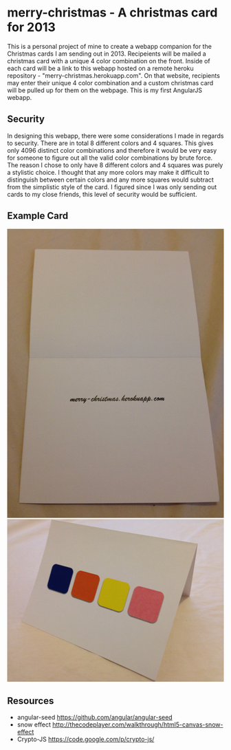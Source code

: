 # merry-christmas -  A christmas card for 2013

This is a personal project of mine to create a webapp companion for the Christmas cards
I am sending out in 2013. Recipeients will be mailed a christmas card with a unique 4
color combination on the front. Inside of each card will be a link to this webapp hosted
on a remote heroku repository - "merry-christmas.herokuapp.com". On that website,
recipients may enter their unique 4 color combination and a custom christmas card will
be pulled up for them on the webpage. This is my first AngularJS webapp.


## Security

In designing this webapp, there were some considerations I made in regards to security.
There are in total 8 different colors and 4 squares. This gives only 4096 distinct color
combinations and therefore it would be very easy for someone to figure out all the valid
color combinations by brute force. The reason I chose to only have 8 different colors
and 4 squares was purely a stylistic choice. I thought that any more colors may make it
difficult to distinguish between certain colors and any more squares would subtract from
the simplistic style of the card. I figured since I was only sending out cards to my
close friends, this level of security would be sufficient.

## Example Card

<img src="app/img/example-card.jpg"/>
<img src="app/img/example-card-inside.jpg"/>

## Resources

* angular-seed https://github.com/angular/angular-seed
* snow effect http://thecodeplayer.com/walkthrough/html5-canvas-snow-effect
* Crypto-JS https://code.google.com/p/crypto-js/